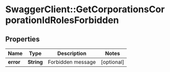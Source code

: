 # SwaggerClient::GetCorporationsCorporationIdRolesForbidden

## Properties
Name | Type | Description | Notes
------------ | ------------- | ------------- | -------------
**error** | **String** | Forbidden message | [optional] 


